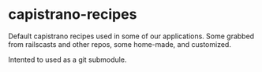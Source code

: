 capistrano-recipes
==================

Default capistrano recipes used in some of our applications. Some
grabbed from railscasts and other repos, some home-made, and customized.

Intented to used as a git submodule.

